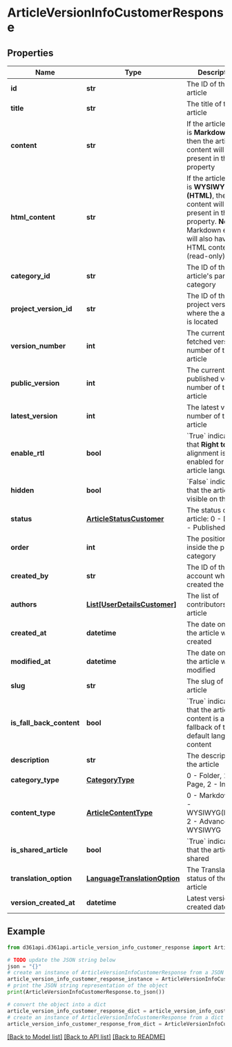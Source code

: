 # ArticleVersionInfoCustomerResponse


## Properties

Name | Type | Description | Notes
------------ | ------------- | ------------- | -------------
**id** | **str** | The ID of the article | [optional] 
**title** | **str** | The title of the article | [optional] 
**content** | **str** | If the article editor is **Markdown**, then the article content will be present in this property | [optional] 
**html_content** | **str** |  If the article editor is **WYSIWYG (HTML)**, then the content will be present in this property.   **Note**: Markdown editor will also have HTML content (read-only). | [optional] 
**category_id** | **str** | The ID of the article&#39;s parent category | [optional] 
**project_version_id** | **str** | The ID of the project version where the article is located | [optional] 
**version_number** | **int** | The currently fetched version number of the article | [optional] 
**public_version** | **int** | The currently published version number of the article | [optional] 
**latest_version** | **int** | The latest version number of the article | [optional] 
**enable_rtl** | **bool** | &#x60;True&#x60; indicates that **Right to Left** alignment is enabled for the article language | [optional] 
**hidden** | **bool** | &#x60;False&#x60; indicates that the article is visible on the site | [optional] 
**status** | [**ArticleStatusCustomer**](ArticleStatusCustomer.md) | The status of the article: 0 - Draft, 3 - Published | [optional] 
**order** | **int** | The position inside the parent category | [optional] 
**created_by** | **str** | The ID of the team account who created the article | [optional] 
**authors** | [**List[UserDetailsCustomer]**](UserDetailsCustomer.md) | The list of contributors in the article | [optional] 
**created_at** | **datetime** | The date on which the article was created | [optional] 
**modified_at** | **datetime** | The date on which the article was last modified | [optional] 
**slug** | **str** | The slug of the article | [optional] 
**is_fall_back_content** | **bool** | &#x60;True&#x60; indicates that the article content is a fallback of the default language content | [optional] 
**description** | **str** | The description of the article | [optional] 
**category_type** | [**CategoryType**](CategoryType.md) | 0 - Folder, 1 - Page, 2 - Index | [optional] 
**content_type** | [**ArticleContentType**](ArticleContentType.md) | 0 - Markdown; 1 - WYSIWYG(HTML); 2 - Advanced WYSIWYG | [optional] 
**is_shared_article** | **bool** | &#x60;True&#x60; indicates that the article is shared | [optional] 
**translation_option** | [**LanguageTranslationOption**](LanguageTranslationOption.md) | The Translation status of the article | [optional] 
**version_created_at** | **datetime** | Latest version created date | [optional] 

## Example

```python
from d361api.d361api.article_version_info_customer_response import ArticleVersionInfoCustomerResponse

# TODO update the JSON string below
json = "{}"
# create an instance of ArticleVersionInfoCustomerResponse from a JSON string
article_version_info_customer_response_instance = ArticleVersionInfoCustomerResponse.from_json(json)
# print the JSON string representation of the object
print(ArticleVersionInfoCustomerResponse.to_json())

# convert the object into a dict
article_version_info_customer_response_dict = article_version_info_customer_response_instance.to_dict()
# create an instance of ArticleVersionInfoCustomerResponse from a dict
article_version_info_customer_response_from_dict = ArticleVersionInfoCustomerResponse.from_dict(article_version_info_customer_response_dict)
```
[[Back to Model list]](../README.md#documentation-for-models) [[Back to API list]](../README.md#documentation-for-api-endpoints) [[Back to README]](../README.md)


